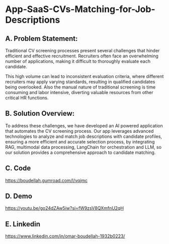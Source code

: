 # App-SaaS-CVs-Matching-for-Job-Descriptions
## A. Problem Statement:
Traditional CV screening processes present several challenges that hinder efficient and effective recruitment. Recruiters often face an overwhelming number of applications, making it difficult to thoroughly evaluate each candidate.

This high volume can lead to inconsistent evaluation criteria, where different recruiters may apply varying standards, resulting in qualified candidates being overlooked. Also the manual nature of traditional screening is time consuming and labor intensive, diverting valuable resources from other critical HR functions.

## B. Solution Overview:
To address these challenges, we have developed an AI powered application that automates the CV screening process. Our app leverages advanced technologies to analyze and match job descriptions with candidate profiles, ensuring a more efficient and accurate selection process, by integrating RAG, multimodal data processing, LangChain for orchestration and LLM, so our solution provides a comprehensive approach to candidate matching.

## C. Code
https://boudellah.gumroad.com/l/vqjmc

## D. Demo
https://youtu.be/go24dZAw5iw?si=fW9zsV8QXmfnU2qH

## E. Linkedin
https://www.linkedin.com/in/omar-boudellah-1932b0223/
